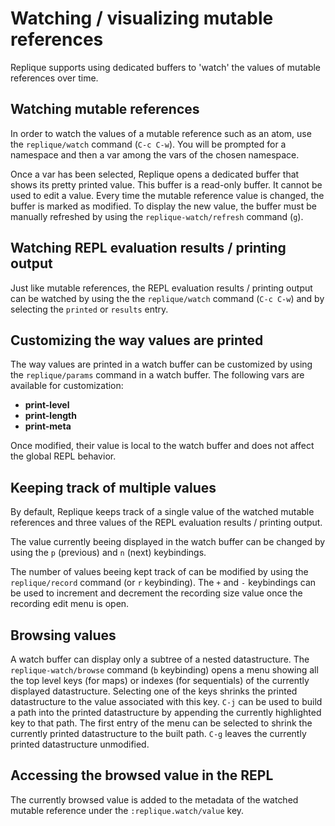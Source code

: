 # Watching / visualizing mutable references

Replique supports using dedicated buffers to 'watch' the values of mutable references over time.

## Watching mutable references

In order to watch the values of a mutable reference such as an atom, use the `replique/watch` command (`C-c C-w`).
You will be prompted for a namespace and then a var among the vars of the chosen namespace. 

Once a var has been selected, Replique opens a dedicated buffer that shows its pretty printed value.
This buffer is a read-only buffer. It cannot be used to edit a value.
Every time the mutable reference value is changed, the buffer is marked as modified.
To display the new value, the buffer must be manually refreshed by using the `replique-watch/refresh` command (`g`).

## Watching REPL evaluation results / printing output

Just like mutable references, the REPL evaluation results / printing output can be watched by using the the `replique/watch` command (`C-c C-w`) and by selecting the `printed` or `results` entry.

## Customizing the way values are printed

The way values are printed in a watch buffer can be customized by using the `replique/params` command in a watch buffer.
The following vars are available for customization:

- **print-level**
- **print-length**
- **print-meta**

Once modified, their value is local to the watch buffer and does not affect the global REPL behavior.

## Keeping track of multiple values

By default, Replique keeps track of a single value of the watched mutable references and three values of the REPL evaluation results / printing output.

The value currently beeing displayed in the watch buffer can be changed by using the `p` (previous) and `n` (next) keybindings.

The number of values beeing kept track of can be modified by using the `replique/record` command (or `r` keybinding).
The `+` and `-` keybindings can be used to increment and decrement the recording size value once the recording edit menu is open.

## Browsing values

A watch buffer can display only a subtree of a nested datastructure.
The `replique-watch/browse` command (`b` keybinding) opens a menu showing all the top level keys (for maps) or indexes (for sequentials) of the currently displayed datastructure.
Selecting one of the keys shrinks the printed datastructure to the value associated with this key.
`C-j` can be used to build a path into the printed datastructure by appending the currently highlighted key to that path.
The first entry of the menu can be selected to shrink the currently printed datastructure to the built path.
`C-g` leaves the currently printed datastructure unmodified.

## Accessing the browsed value in the REPL

The currently browsed value is added to the metadata of the watched mutable reference under the `:replique.watch/value` key.